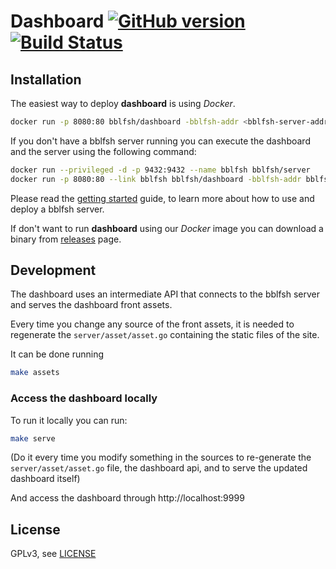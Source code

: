 # Dashboard [![GitHub version](https://badge.fury.io/gh/bblfsh%2Fdashboard.svg)](https://github.com/bblfsh/dashboard/releases) [![Build Status](https://travis-ci.org/bblfsh/dashboard.svg?branch=master)](https://travis-ci.org/bblfsh/dashboard)


## Installation

The easiest way to deploy **dashboard** is using *Docker*.

```sh
docker run -p 8080:80 bblfsh/dashboard -bblfsh-addr <bblfsh-server-addr>
```

If you don't have a bblfsh server running you can execute the dashboard and the server using the following command:

```sh
docker run --privileged -d -p 9432:9432 --name bblfsh bblfsh/server
docker run -p 8080:80 --link bblfsh bblfsh/dashboard -bblfsh-addr bblfsh:9432
```

Please read the [getting started](https://doc.bblf.sh/user/getting-started.html) guide, to learn more about how to use and deploy a bblfsh server.

If don't want to run **dashboard** using our *Docker* image you can download a binary from [releases](https://github.com/bblfsh/dashboard/releases) page.

## Development

The dashboard uses an intermediate API that connects to the bblfsh server and serves the dashboard front assets.

Every time you change any source of the front assets, it is needed to regenerate the `server/asset/asset.go` containing the static files of the site.

It can be done running
```sh
make assets
```

### Access the dashboard locally

To run it locally you can run:
```sh
make serve
```
(Do it every time you modify something in the sources to re-generate the `server/asset/asset.go` file, the dashboard api, and to serve the updated dashboard itself)

And access the dashboard through http://localhost:9999

## License

GPLv3, see [LICENSE](LICENSE)
